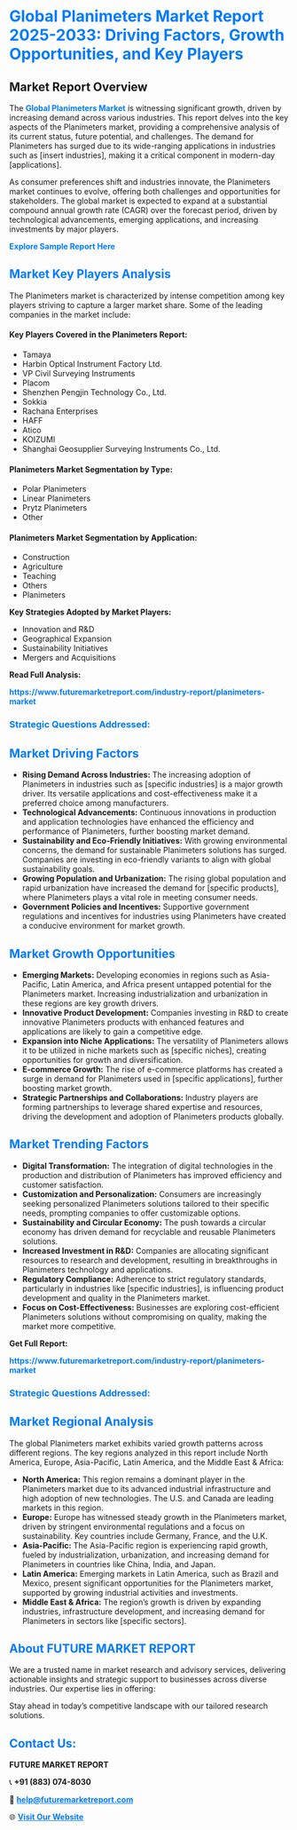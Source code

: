 <h1 style="color: #007BFF;">Global Planimeters Market Report 2025-2033: Driving Factors, Growth Opportunities, and Key Players</h1>

<section id="overview">
<h2>Market Report Overview</h2>
<p>The <a href="https://www.futuremarketreport.com/industry-report/planimeters-market" style="color: #007BFF; text-decoration: none;"><strong>Global Planimeters Market</strong></a> is witnessing significant growth, driven by increasing demand across various industries. This report delves into the key aspects of the Planimeters market, providing a comprehensive analysis of its current status, future potential, and challenges. The demand for Planimeters has surged due to its wide-ranging applications in industries such as [insert industries], making it a critical component in modern-day [applications].</p>
<p>As consumer preferences shift and industries innovate, the Planimeters market continues to evolve, offering both challenges and opportunities for stakeholders. The global market is expected to expand at a substantial compound annual growth rate (CAGR) over the forecast period, driven by technological advancements, emerging applications, and increasing investments by major players.</p>
</section>

<section id="overview">
<p><a href="https://www.futuremarketreport.com/request-sample/reportId=120369" style="color: #007BFF; text-decoration: none;"><strong>Explore Sample Report Here</strong></a></p>
</section>

<section id="key-players">
<h2 style="color: #007BFF;">Market Key Players Analysis</h2>
<p>The Planimeters market is characterized by intense competition among key players striving to capture a larger market share. Some of the leading companies in the market include:</p>
<h4>Key Players Covered in the Planimeters Report:</h4>
<ul><li>Tamaya</li><li>Harbin Optical Instrument Factory Ltd.</li><li>VP Civil Surveying Instruments</li><li>Placom</li><li>Shenzhen Pengjin Technology Co., Ltd.</li><li>Sokkia</li><li>Rachana Enterprises</li><li>HAFF</li><li>Atico</li><li>KOIZUMI</li><li>Shanghai Geosupplier Surveying Instruments Co., Ltd.</li></ul>
<h4>Planimeters Market Segmentation by Type:</h4>
<ul><li>Polar Planimeters</li><li>Linear Planimeters</li><li>Prytz Planimeters</li><li>Other</li></ul>

<h4>Planimeters Market Segmentation by Application:</h4>
<ul><li>Construction</li><li>Agriculture</li><li>Teaching</li><li>Others</li><li>Planimeters</li></ul>
<p><strong>Key Strategies Adopted by Market Players:</strong></p>
<ul>
<li>Innovation and R&D</li>
<li>Geographical Expansion</li>
<li>Sustainability Initiatives</li>
<li>Mergers and Acquisitions</li>
</ul>
</section>

<section>
<p><strong>Read Full Analysis: </strong></p><a href="https://www.futuremarketreport.com/industry-report/planimeters-market" style="color: #007BFF; text-decoration: none;"><strong>https://www.futuremarketreport.com/industry-report/planimeters-market</strong></a>
<h3 style="color: #007BFF;">Strategic Questions Addressed:</h3>
</section>

<section id="driving-factors">
<h2 style="color: #007BFF;">Market Driving Factors</h2>
<ul>
<li><strong>Rising Demand Across Industries:</strong> The increasing adoption of Planimeters in industries such as [specific industries] is a major growth driver. Its versatile applications and cost-effectiveness make it a preferred choice among manufacturers.</li>
<li><strong>Technological Advancements:</strong> Continuous innovations in production and application technologies have enhanced the efficiency and performance of Planimeters, further boosting market demand.</li>
<li><strong>Sustainability and Eco-Friendly Initiatives:</strong> With growing environmental concerns, the demand for sustainable Planimeters solutions has surged. Companies are investing in eco-friendly variants to align with global sustainability goals.</li>
<li><strong>Growing Population and Urbanization:</strong> The rising global population and rapid urbanization have increased the demand for [specific products], where Planimeters plays a vital role in meeting consumer needs.</li>
<li><strong>Government Policies and Incentives:</strong> Supportive government regulations and incentives for industries using Planimeters have created a conducive environment for market growth.</li>
</ul>
</section>

<section id="growth-opportunities">
<h2 style="color: #007BFF;">Market Growth Opportunities</h2>
<ul>
<li><strong>Emerging Markets:</strong> Developing economies in regions such as Asia-Pacific, Latin America, and Africa present untapped potential for the Planimeters market. Increasing industrialization and urbanization in these regions are key growth drivers.</li>
<li><strong>Innovative Product Development:</strong> Companies investing in R&D to create innovative Planimeters products with enhanced features and applications are likely to gain a competitive edge.</li>
<li><strong>Expansion into Niche Applications:</strong> The versatility of Planimeters allows it to be utilized in niche markets such as [specific niches], creating opportunities for growth and diversification.</li>
<li><strong>E-commerce Growth:</strong> The rise of e-commerce platforms has created a surge in demand for Planimeters used in [specific applications], further boosting market growth.</li>
<li><strong>Strategic Partnerships and Collaborations:</strong> Industry players are forming partnerships to leverage shared expertise and resources, driving the development and adoption of Planimeters products globally.</li>
</ul>
</section>

<section id="trending-factors">
<h2 style="color: #007BFF;">Market Trending Factors</h2>
<ul>
<li><strong>Digital Transformation:</strong> The integration of digital technologies in the production and distribution of Planimeters has improved efficiency and customer satisfaction.</li>
<li><strong>Customization and Personalization:</strong> Consumers are increasingly seeking personalized Planimeters solutions tailored to their specific needs, prompting companies to offer customizable options.</li>
<li><strong>Sustainability and Circular Economy:</strong> The push towards a circular economy has driven demand for recyclable and reusable Planimeters solutions.</li>
<li><strong>Increased Investment in R&D:</strong> Companies are allocating significant resources to research and development, resulting in breakthroughs in Planimeters technology and applications.</li>
<li><strong>Regulatory Compliance:</strong> Adherence to strict regulatory standards, particularly in industries like [specific industries], is influencing product development and quality in the Planimeters market.</li>
<li><strong>Focus on Cost-Effectiveness:</strong> Businesses are exploring cost-efficient Planimeters solutions without compromising on quality, making the market more competitive.</li>
</ul>
</section>

<section>
<p><strong>Get Full Report: </strong></p><a href="https://www.futuremarketreport.com/industry-report/planimeters-market" style="color: #007BFF; text-decoration: none;"><strong>https://www.futuremarketreport.com/industry-report/planimeters-market</strong></a>
<h3 style="color: #007BFF;">Strategic Questions Addressed:</h3>
</section>


<section id="regional-analysis">
<h2 style="color: #007BFF;">Market Regional Analysis</h2>
<p>The global Planimeters market exhibits varied growth patterns across different regions. The key regions analyzed in this report include North America, Europe, Asia-Pacific, Latin America, and the Middle East & Africa:</p>
<ul>
<li><strong>North America:</strong> This region remains a dominant player in the Planimeters market due to its advanced industrial infrastructure and high adoption of new technologies. The U.S. and Canada are leading markets in this region.</li>
<li><strong>Europe:</strong> Europe has witnessed steady growth in the Planimeters market, driven by stringent environmental regulations and a focus on sustainability. Key countries include Germany, France, and the U.K.</li>
<li><strong>Asia-Pacific:</strong> The Asia-Pacific region is experiencing rapid growth, fueled by industrialization, urbanization, and increasing demand for Planimeters in countries like China, India, and Japan.</li>
<li><strong>Latin America:</strong> Emerging markets in Latin America, such as Brazil and Mexico, present significant opportunities for the Planimeters market, supported by growing industrial activities and investments.</li>
<li><strong>Middle East & Africa:</strong> The region’s growth is driven by expanding industries, infrastructure development, and increasing demand for Planimeters in sectors like [specific sectors].</li>
</ul>
</section>

<footer>
<h2 style="color: #007BFF;">About FUTURE MARKET REPORT</h2>
<p>We are a trusted name in market research and advisory services, delivering actionable insights and strategic support to businesses across diverse industries. Our expertise lies in offering:</p>

<p>Stay ahead in today’s competitive landscape with our tailored research solutions.</p>

<h2 style="color: #007BFF;">Contact Us:</h2>
<p><strong>FUTURE MARKET REPORT</strong></p>
<p>📞 <strong>+91 (883) 074-8030</strong></p>
<p>📧 <strong><a href="mailto:help@futuremarketreport.com" style="color: #007BFF;">help@futuremarketreport.com</a></strong></p>
<p>🌐 <strong><a href="https://www.futuremarketreport.com/" style="color: #007BFF;">Visit Our Website</a></strong></p>
</footer>